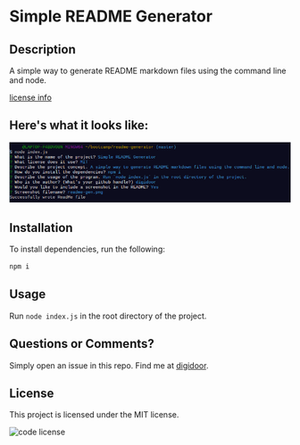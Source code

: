 # Simple README Generator
## Description
A simple way to generate README markdown files using the command line and node.

[license info](#license)

## Here's what it looks like:
![screenshot](readme-gen.png?raw=true "demo")
## Installation
To install dependencies, run the following:
```bash
npm i
```
## Usage
Run `node index.js` in the root directory of the project.
## Questions or Comments?
Simply open an issue in this repo.
Find me at [digidoor](https://github.com/digidoor/).
## License

This project is licensed under the MIT license.

![code license](https://img.shields.io/badge/license-MIT-blue.svg)
